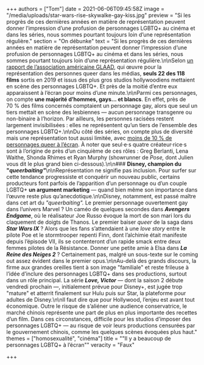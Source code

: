 +++
authors = ["Tom"]
date = 2021-06-06T09:45:58Z
image = "/media/uploads/star-wars-rise-skywalke-gay-kiss.jpg"
preview = "Si les progrès de ces dernières années en matière de représentation peuvent donner l’impression d’une profusion de personnages LGBTQ+ au cinéma et dans les séries, nous sommes pourtant toujours loin d’une représentation régulière."
section = "On débunke"
text = "Si les progrès de ces dernières années en matière de représentation peuvent donner l’impression d’une profusion de personnages LGBTQ+ au cinéma et dans les séries, nous sommes pourtant toujours loin d’une représentation régulière.\n\nSelon [un rapport de l’association américaine GLAAD](https://www.glaad.org/blog/glaads-studio-responsibility-index-sees-highest-recorded-percentage-lgbtq-films-racial), qui œuvre pour la représentation des personnes queer dans les médias, **seuls 22 des 118 films** sortis en 2019 et issus des plus gros studios hollywoodiens mettaient en scène des personnages LGBTQ+. Et près de la moitié d’entre eux apparaissent à l’écran pour moins d’une minute.\n\nParmi ces personnages, on compte **une majorité d’hommes, gays... et blancs**. En effet, près de 70 % des films concernés comptaient un personnage gay, alors que seul un tiers mettait en scène des lesbiennes — aucun personnage transgenre ou non-binaire à l’horizon. Par ailleurs, les personnes racisées restent largement invisibilisées : elles ne représentent qu’un tiers de l’ensemble des personnages LGBTQ+.\n\nDu côté des séries, on compte plus de diversité mais une représentation tout aussi limitée, avec [moins de 10 % de personnages queer à l’écran](https://www.glaad.org/releases/glaads-where-we-are-tv-2020-2021-report-despite-tumultuous-year-television-lgbtq). À noter que seul·e·s quatre créateur·rice·s sont à l’origine de près d’un cinquième de ces rôles : Greg Berlanti, Lena Waithe, Shonda Rhimes et Ryan Murphy (showrunner de _Pose,_ dont Julien vous dit le plus grand bien ci-dessous).\n\n### **Disney, champion du \"_queerbaiting\"_**\n\nReprésentation ne signifie pas inclusion. Pour surfer sur cette tendance progressiste et conquérir un nouveau public, certains producteurs font parfois de l’apparition d’un personnage ou d’un couple LGBTQ+ **un argument marketing** — quand bien même son importance dans l’œuvre reste plus qu’anecdotique.\n\nDisney, notamment, est passé maître dans cet art du _\"queerbaiting\"._ Le premier personnage ouvertement gay dans l’univers Marvel ? Un caméo de quelques secondes dans **_Avengers Endgame_**, où le réalisateur Joe Russo évoque la mort de son mari lors du claquement de doigts de Thanos. Le premier baiser _queer_ de la saga dans **_Star Wars IX_** ? Alors que les fans s’attendaient à une _love story_ entre le pilote Poe et le stormtrooper repenti Finn, dont l’alchimie était manifeste depuis l’épisode VII, ils se contenteront d’un rapide smack entre deux femmes pilotes de la Résistance. Donner une petite amie à Elsa dans **_La Reine des Neiges 2_** ? Certainement pas, malgré un sous-texte sur le coming out assez évident dans le premier opus.\n\nAu-delà des grands discours, la firme aux grandes oreilles tient à son image \"familiale\" et reste frileuse à l’idée d’inclure des personnages LGBTQ+ dans ses productions, surtout dans un rôle principal. La série **_Love, Victor_** — dont la saison 2 débute vendredi prochain —, initialement prévue pour Disney+, est jugée trop \"mature\" et atterrit finalement sur Hulu puis sur Star, la plateforme pour adultes de Disney.\n\nIl faut dire que pour Hollywood, l’enjeu est avant tout économique. Outre le risque de s’aliéner une audience conservatrice, le marché chinois représente une part de plus en plus importante des recettes d’un film. Dans ces circonstances, difficile pour les studios d’imposer des personnages LGBTQ+ — au risque de voir leurs productions censurées par le gouvernement chinois, comme les quelques scènes évoquées plus haut."
themes = ["homosexualité", "cinéma"]
title = "\"Il y a beaucoup de personnages LGBTQ+ à l’écran\""
veracity = "Faux"

+++
